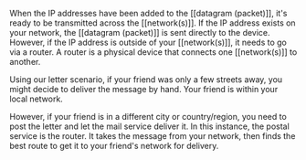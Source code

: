 When the IP addresses have been added to the [[datagram (packet)]], it's ready to be transmitted across the [[network(s)]]. If the IP address exists on your network, the [[datagram (packet)]] is sent directly to the device. However, if the IP address is outside of your [[network(s)]], it needs to go via a router. A router is a physical device that connects one [[network(s)]] to another.

Using our letter scenario, if your friend was only a few streets away, you might decide to deliver the message by hand. Your friend is within your local network.

However, if your friend is in a different city or country/region, you need to post the letter and let the mail service deliver it. In this instance, the postal service is the router. It takes the message from your network, then finds the best route to get it to your friend's network for delivery.